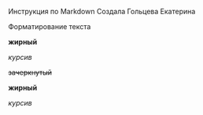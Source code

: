 Инструкция по Markdown 
Создала Гольцева Екатерина 

Форматирование текста 

**жирный**

*курсив*

~~зачеркнутый~~

__жирный__

_курсив_
